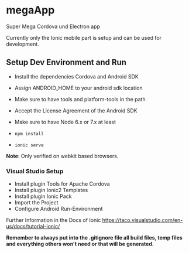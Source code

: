 megaApp
===========

Super Mega Cordova und Electron app

Currently only the Ionic mobile part is setup and can be used for development.

## Setup Dev Environment and Run

- Install the dependencies Cordova and Android SDK
- Assign ANDROID_HOME to your android sdk location
- Make sure to have tools and platform-tools in the path
- Accept the License Agreement of the Android SDK 
- Make sure to have Node 6.x or 7.x at least

- `npm install`
- `ionic serve`

**Note**: Only verified on webkit based browsers.

### Visual Studio Setup

- Install plugin Tools for Apache Cordova
- Install plugin Ionic2 Templates
- Install plugin Ionic Pack
- Import the Project
- Configure Android Run-Environment

Further Information in the Docs of Ionic https://taco.visualstudio.com/en-us/docs/tutorial-ionic/

**Remember to always put into the .gitignore file all build files, temp files and everything others won't need or that will be generated.**

